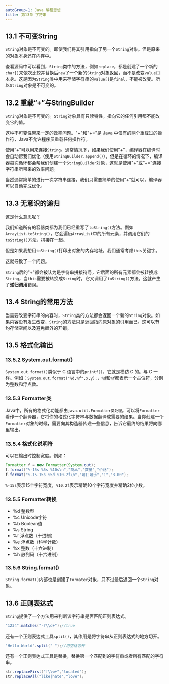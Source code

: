 ```yaml
---
autoGroup-1: Java 编程思想
title: 第13章 字符串
---
```


## 13.1 不可变String
`String`对象是不可变的。即使我们将其引用指向了另一个`String`对象。但是原来的对象本身还在内存中。

查看源码中可以看到，`String`类中的方法，例如`replace`，都是创建了一个新的`char[]`来依次比较并替换后`new`了一个新的`String`对象返回，而不是改变`value[]`本身。这是因为`String`类中用来存储字符串的`value[]`是`final`，不能被改变。所以`String`对象是不可变的。

## 13.2 重载“+”与StringBuilder
`String`对象是不可变的。`String`对象具有只读特性，指向它的任何引用都不能改变它的值。

这种不可变性带来一定的效率问题。"+"和"+="是 Java 中仅有的两个重载过的操作符，Java不允许程序员重载任何操作符。

使用“+”可以用来连接`String`。通常情况下，如果我们使用"+"，编译器在编译时会自动帮我们优化（使用`StringBuilder.append()`），但是在循环的情况下，编译器每次循环都会帮我们创建一个`StringBuilder`对象，这就是使用"+"或“+=”连接字符串所带来的效率问题。

当然通常简单的进行一次字符串连接，我们只需要简单的使用"+"就可以，编译器可以自动完成优化。

## 13.3 无意识的递归
这是什么意思呢？

我们知道所有的容器类都为我们已经重写了`toString()`方法。例如`ArrayList.toString()`，它会遍历`ArrayList`中的所有元素，并调用它们的`toString()`方法，拼接在一起。

但是如果我想用`toString()`打印出对象的内存地址，我们通常考虑`this`关键字。

这就导致了一个问题。

`String`后的"+"都会被认为是字符串拼接符号，它后面的所有元素都会被转换成`String`，当`this`需要被转换成`String`时，它又调用了`toString()`方法。这就产生了**递归调用**错误。


## 13.4 String的常用方法
当需要改变字符串的内容时，`String`类的方法都会返回一个新的`String`对象。如果内容没有发生改变，`String`的方法只是返回指向原对象的引用而已。这可以节约存储空间以及避免额外的开销。

## 13.5 格式化输出

### 13.5.2 System.out.format()
`System.out.format()`类似于 C 语言中的`printf()`，它就是模仿 C 的。与 C 一样。例如：`System.out.format("%d,%f",x,y);`，`%d`和`%f`都表示一个占位符，分别为整数和浮点数。

### 13.5.3 Formatter类
Java中，所有的格式化功能都由`java.util.Formatter类处理`。可以将`Formatter`看作一个翻译器，它将你的格式化字符串与数据翻译成需要的结果。当你创建一个`Formatter`对象的时候，需要向其构造器传递一些信息，告诉它最终的结果将向哪里输出。

### 13.5.4 格式化说明符
可以在输出时控制宽度。例如：
```java
Formatter f = new Formatter(System.out);
f.format("%-15s %5s %10s\n","商品","数量","价格");
f.format("%-15.15s %5d %10.2f\n","可口可乐","1","3.00");
```
`%-15s`表示15个字符宽度，`%10.2f`表示精确10个字符宽度并精确2位小数。

### 13.5.5 Formatter转换
- %d 整数型
- %c Unicode字符
- %b Boolean值
- %s String
- %f 浮点数（十进制）
- %e 浮点数（科学计数）
- %x 整数（十六进制）
- %h 散列码（十六进制）

### 13.5.6 String.format()
`String.format()`内部也是创建了`Formater`对象，只不过最后返回一个`String`对象。

## 13.6 正则表达式
`String`提供了一个方法用来判断该字符串是否匹配正则表达式。
```java
"1234".matches("-?\\d+");//true
```

还有一个正则表达式工具`split()`，其作用是将字符串从正则表达式的地方切开。
```java
"Hello World".split(" ");//用空格切开
```

还有一个正则表达式工具是替换，替换第一个匹配到的字符串或者所有匹配的字符串。
```java
str.replaceFirst("f\\w+","located");
str.replaceAll("like|hate","love");
```